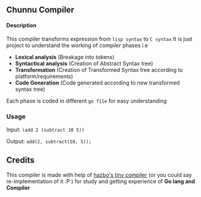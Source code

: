  ## Chunnu Compiler
 
 #### Description
 
 This compiler transforms expression from `lisp syntax` to `C syntax`
 It is just project to understand the working of compiler phases i.e 
 - **Lexical analysis** (Breakage into tokens)
 - **Syntactical analysis** (Creation of Abstract Syntax tree)
 - **Transformation** (Creation of Transformed Syntax tree according to platform/requirements) 
 - **Code Generation** (Code generated according to new transformed syntax tree)
 
  Each phase is coded in different `go file` for easy understanding
  
 ### Usage
 Input: `(add 2 (subtract 10 5))`
 
 Output: `add(2, subtract(10, 5));` 
 ## Credits
 This compiler is made with help of [hazbo's tiny compiler](https://github.com/hazbo/the-super-tiny-compiler)
 (or you could say re-implementation of it :P ) for study and getting experience of **Go lang and Compiler**